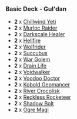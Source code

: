 ### Basic Deck - Gul'dan

* **2** x [Chillwind Yeti](http://www.hearthpwn.com/cards/31-chillwind-yeti)
* **2** x [Murloc Raider](http://www.hearthpwn.com/cards/55-murloc-raider)
* **2** x [Darkscale Healer](http://www.hearthpwn.com/cards/84-darkscale-healer)
* **2** x [Hellfire](http://www.hearthpwn.com/cards/122-hellfire)
* **2** x [Wolfrider](http://www.hearthpwn.com/cards/174-wolfrider)
* **2** x [Succubus](http://www.hearthpwn.com/cards/208-succubus)
* **2** x [War Golem](http://www.hearthpwn.com/cards/323-war-golem)
* **2** x [Drain Life](http://www.hearthpwn.com/cards/332-drain-life)
* **2** x [Voidwalker](http://www.hearthpwn.com/cards/340-voidwalker)
* **2** x [Voodoo Doctor](http://www.hearthpwn.com/cards/410-voodoo-doctor)
* **2** x [Kobold Geomancer](http://www.hearthpwn.com/cards/479-kobold-geomancer)
* **2** x [River Crocolisk](http://www.hearthpwn.com/cards/535-river-crocolisk)
* **2** x [Reckless Rocketeer](http://www.hearthpwn.com/cards/560-reckless-rocketeer)
* **2** x [Shadow Bolt](http://www.hearthpwn.com/cards/647-shadow-bolt)
* **2** x [Ogre Magi](http://www.hearthpwn.com/cards/659-ogre-magi)

